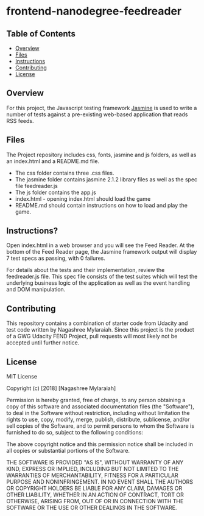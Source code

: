 # frontend-nanodegree-feedreader

## Table of Contents

* [Overview](#overview)
* [Files](#files)
* [Instructions](#instructions)
* [Contributing](#contributing)
* [License](#license)

## Overview

For this project, the Javascript testing framework [Jasmine](http://jasmine.github.io/) is used to write a number of tests against a pre-existing web-based application that reads RSS feeds.

## Files

The Project repository includes css, fonts, jasmine and js folders, as well as an index.html and a README.md file. 

- The css folder contains three .css files.
- The jasmine folder contains jasmine 2.1.2 library files as well as the spec file feedreader.js
- The js folder contains the app.js
- index.html - opening index.html should load the game
- README.md should contain instructions on how to load and play the game.

## Instructions?

Open index.html in a web browser and you will see the Feed Reader. At the bottom of the Feed Reader page, the Jasmine framework output will display 7 test specs as passing, with 0 failures.

For details about the tests and their implementation, review the feedreader.js file. This spec file consists of the test suites which will test the underlying business logic of the application as well as the event handling and DOM manipulation.

## Contributing

This repository contains a combination of starter code from Udacity and test code written by Nagashree Mylaraiah.
Since this project is the product of a GWG Udacity FEND Project, pull requests will most likely not be accepted until further notice. 

## License

MIT License

Copyright (c) [2018] [Nagashree Mylaraiah]

Permission is hereby granted, free of charge, to any person obtaining a copy
of this software and associated documentation files (the "Software"), to deal
in the Software without restriction, including without limitation the rights
to use, copy, modify, merge, publish, distribute, sublicense, and/or sell
copies of the Software, and to permit persons to whom the Software is
furnished to do so, subject to the following conditions:

The above copyright notice and this permission notice shall be included in all
copies or substantial portions of the Software.

THE SOFTWARE IS PROVIDED "AS IS", WITHOUT WARRANTY OF ANY KIND, EXPRESS OR
IMPLIED, INCLUDING BUT NOT LIMITED TO THE WARRANTIES OF MERCHANTABILITY,
FITNESS FOR A PARTICULAR PURPOSE AND NONINFRINGEMENT. IN NO EVENT SHALL THE
AUTHORS OR COPYRIGHT HOLDERS BE LIABLE FOR ANY CLAIM, DAMAGES OR OTHER
LIABILITY, WHETHER IN AN ACTION OF CONTRACT, TORT OR OTHERWISE, ARISING FROM,
OUT OF OR IN CONNECTION WITH THE SOFTWARE OR THE USE OR OTHER DEALINGS IN THE
SOFTWARE.

